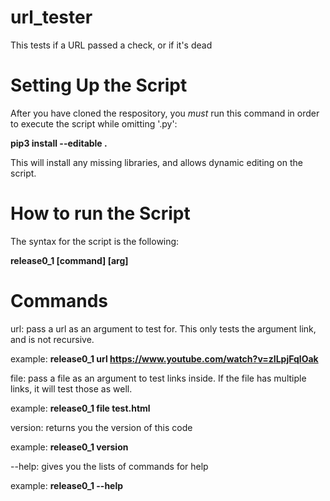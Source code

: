 # url_tester
This tests if a URL passed a check, or if it's dead


# Setting Up the Script

After you have cloned the respository, you *must* run this command in order to execute the script while omitting '.py':

**pip3 install --editable .**

This will install any missing libraries, and allows dynamic editing on the script.

# How to run the Script

The syntax for the script is the following:

**release0_1 \[command] [arg]**

# Commands
url: pass a url as an argument to test for. This only tests the argument link, and is not recursive.

example: **release0_1 url https://www.youtube.com/watch?v=zILpjFqlOak**


file: pass a file as an argument to test links inside. If the file has multiple links, it will test those as well.

example: **release0_1 file test.html**

version: returns you the version of this code 

example: **release0_1 version**

--help: gives you the lists of commands for help

example: **release0_1 --help**

